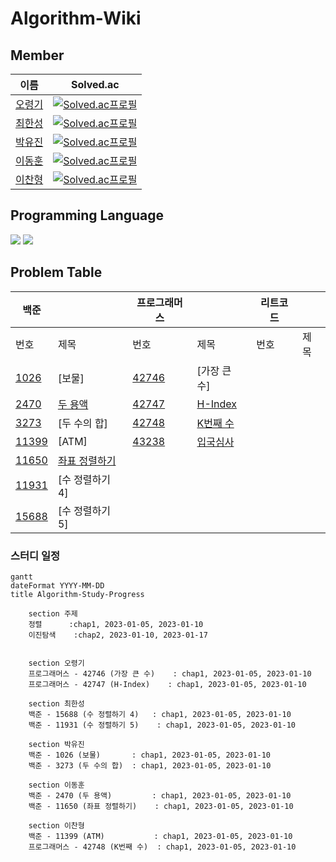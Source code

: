 # Algorithm-Wiki

## Member
|이름|Solved.ac|
|--|--|
|[오령기](https://github.com/ryeongee)|[![Solved.ac프로필](http://mazassumnida.wtf/api/mini/generate_badge?boj=ryeongee21)](https://solved.ac/)|
|[최한성](https://github.com/hansung0904)|[![Solved.ac프로필](http://mazassumnida.wtf/api/mini/generate_badge?boj=hsgod)](https://solved.ac/)|
|[박유진](https://github.com/Iam-YJ)|[![Solved.ac프로필](http://mazassumnida.wtf/api/mini/generate_badge?boj=yujin353)](https://solved.ac/)|
|[이동훈](https://github.com/darkblose)|[![Solved.ac프로필](http://mazassumnida.wtf/api/mini/generate_badge?boj=darkblose)](https://solved.ac/darkblose)|
|[이찬형](https://github.com/LEECHANHYUNG)|[![Solved.ac프로필](http://mazassumnida.wtf/api/mini/generate_badge?boj=lch7215)](https://solved.ac/)|

## Programming Language
<img src="https://img.shields.io/badge/java-007396?style=for-the-badge&logo=java&logoColor=white">
<img src="https://img.shields.io/badge/JavaScript-F7DF1E?style=for-the-badge&logo=JavaScript&logoColor=black">

## Problem Table

| 백준                                           |                                                                                                                                                | 프로그래머스                                                                   |                                                                                                                                 | 리트코드 |      |
|------------------------------------------------|------------------------------------------------------------------------------------------------------------------------------------------------|--------------------------------------------------------------------------|---------------------------------------------------------------------------------------------------------------------------------|----------|------|
| 번호                                           | 제목                                                                                                                                             | 번호                                                                       | 제목                                                                                                                              | 번호     | 제목 |
| [1026](https://www.acmicpc.net/problem/1026)   | [보물]                                                                                                                                           | [42746](https://school.programmers.co.kr/learn/courses/30/lessons/42746) | [가장 큰 수]                                                                                                                        |          |      |
| [2470](https://www.acmicpc.net/problem/2470)   | [두 용액](https://github.com/Hell-O-Algorithm/Algorithm-Wiki/blob/main/Baekjoon/Donghun/src/main/java/com/algorithm/baekjun/sort/No2470.java)     | [42747](https://school.programmers.co.kr/learn/courses/30/lessons/42747) | [H-Index](https://github.com/Hell-O-Algorithm/Algorithm-Wiki/blob/main/Programmers/Ryeongee/Programmers%20(lv2)%20H-index.java) |          |      |
| [3273](https://www.acmicpc.net/problem/3273)   | [두 수의 합]                                                                                                                                       | [42748](https://school.programmers.co.kr/learn/courses/30/lessons/42748) | [K번째 수](https://github.com/Hell-O-Algorithm/Algorithm-Wiki/blob/main/Programmers/Ryeongee/K%EB%B2%88%EC%A7%B8%EC%88%98.java)    |          |      |
| [11399](https://www.acmicpc.net/problem/11399) | [ATM]                                                                                                                                          | [43238](https://school.programmers.co.kr/learn/courses/30/lessons/43238) | [입국심사](https://github.com/Hell-O-Algorithm/Algorithm-Wiki/blob/main/Programmers/Ryeongee/src/main/java/com/example/demo/programmers/Programmers43238.py)                    |          |      |
| [11650](https://www.acmicpc.net/problem/11650) | [좌표 정렬하기](https://github.com/Hell-O-Algorithm/Algorithm-Wiki/blob/main/Baekjoon/Donghun/src/main/java/com/algorithm/baekjun/sort/No11650.java) |                                                                          |                                                                                                                                 |          |      |
| [11931](https://www.acmicpc.net/problem/11931) | [수 정렬하기 4]                                                                                                                                     |                                                                          |                                                                                                                                 |          |      |
| [15688](https://www.acmicpc.net/problem/15688) | [수 정렬하기 5]                                                                                                                                     |                                                                          |                                                                                                                                 |          |      |

### 스터디 일정

```mermaid
gantt
dateFormat YYYY-MM-DD
title Algorithm-Study-Progress

    section 주제
    정렬      :chap1, 2023-01-05, 2023-01-10
    이진탐색    :chap2, 2023-01-10, 2023-01-17
    

    section 오령기
    프로그래머스 - 42746 (가장 큰 수)    : chap1, 2023-01-05, 2023-01-10
    프로그래머스 - 42747 (H-Index)    : chap1, 2023-01-05, 2023-01-10

    section 최한성
    백준 - 15688 (수 정렬하기 4)   : chap1, 2023-01-05, 2023-01-10
    백준 - 11931 (수 정렬하기 5)    : chap1, 2023-01-05, 2023-01-10
    
    section 박유진
    백준 - 1026 (보물)       : chap1, 2023-01-05, 2023-01-10
    백준 - 3273 (두 수의 합)  : chap1, 2023-01-05, 2023-01-10
    
    section 이동훈
    백준 - 2470 (두 용액)         : chap1, 2023-01-05, 2023-01-10
    백준 - 11650 (좌표 정렬하기)    : chap1, 2023-01-05, 2023-01-10
    
    section 이찬형
    백준 - 11399 (ATM)           : chap1, 2023-01-05, 2023-01-10
    프로그래머스 - 42748 (K번째 수)  : chap1, 2023-01-05, 2023-01-10

```
